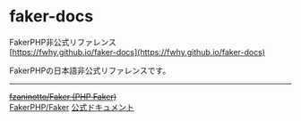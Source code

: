 # faker-docs

FakerPHP非公式リファレンス  
[https://fwhy.github.io/faker-docs](https://fwhy.github.io/faker-docs)  

FakerPHPの日本語非公式リファレンスです。  

---

[~~fzaninotto/Faker (PHP Faker)~~](https://github.com/fzaninotto/Faker)  
[FakerPHP/Faker](https://github.com/FakerPHP/Faker)
[公式ドキュメント](https://fakerphp.github.io/)
